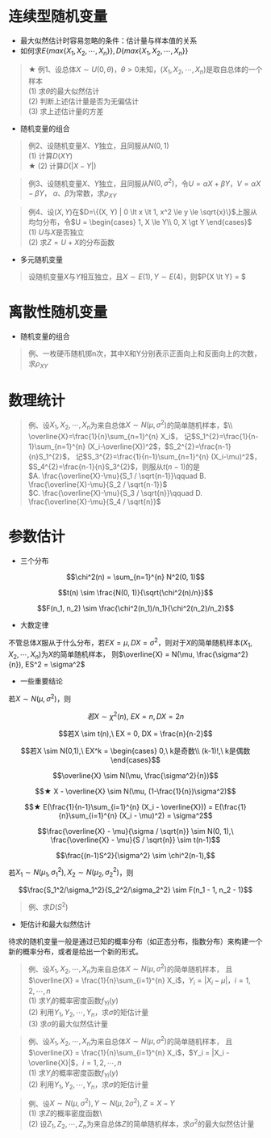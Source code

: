 <script type="text/x-mathjax-config">
  MathJax.Hub.Config({
    tex2jax: {
      inlineMath: [ ['$','$'], ["\(","\)"] ],
      processEscapes: true
    }
  });
</script>
<script type="text/javascript"
  src="https://cdn.mathjax.org/mathjax/latest/MathJax.js?config=TeX-AMS-MML_HTMLorMML">
</script>

# 连续型随机变量

+ 最大似然估计时容易忽略的条件：估计量与样本值的关系
+ 如何求$E\{max\{X_1, X_2, \cdots, X_n\}\}, D\{max\{X_1, X_2, \cdots, X_n\}\}$

> ★ 例$1$、设总体$X \sim U(0, \theta)$，$\theta \gt 0$未知，$(X_1, X_2, \cdots, X_n)$是取自总体的一个样本  
(1) 求$\theta$的最大似然估计  
(2) 判断上述估计量是否为无偏估计  
(3) 求上述估计量的方差

+ 随机变量的组合

> 例2、设随机变量$X$、$Y$独立，且同服从$N(0, 1)$  
> (1) 计算$D(XY)$  
> ★ (2) 计算$D(|X-Y|)$

> 例3、设随机变量$X$、$Y$独立，且同服从$N(0, \sigma^{2})$，令$U=\alpha X+\beta Y$，$V=\alpha X-\beta Y$，
> $\alpha$、$\beta$为常数，求$\rho_{XY}$

> 例4、设$(X, Y)$在$D=\{(X, Y) | 0 \lt x \lt 1, x^2 \le y \le \sqrt{x}\}$上服从均匀分布，令$U = \begin{cases}
1, X \le Y\\
0, X \gt Y
\end{cases}$  
(1) $U$与$X$是否独立  
(2) 求$Z=U+X$的分布函数

+ 多元随机变量

> 设随机变量$X$与$Y$相互独立，且$X \sim E(1), Y \sim E(4)$，则$P\{X \lt Y\} = $

# 离散性随机变量

+ 随机变量的组合

> 例、一枚硬币随机掷n次，其中X和Y分别表示正面向上和反面向上的次数，求$\rho_{XY}$

# 数理统计

> 例、设$X_1,X_2,\cdots,X_n$为来自总体$X \sim N(\mu, \sigma^2)$的简单随机样本，$\\ \overline{X}=\frac{1}{n}\sum_{n=1}^{n} X_i$，
> 记$S_1^{2}=\frac{1}{n-1}\sum_{n=1}^{n} (X_i-\overline{X})^2$，$S_2^{2}=\frac{n-1}{n}S_1^{2}$，
> 记$S_3^{2}=\frac{1}{n-1}\sum_{n=1}^{n} (X_i-\mu)^2$，$S_4^{2}=\frac{n-1}{n}S_3^{2}$，则服从$t(n-1)$的是  
> $A. \frac{\overline{X}-\mu}{S_1 / \sqrt{n-1}}\qquad B. \frac{\overline{X}-\mu}{S_2 / \sqrt{n-1}}$  
> $C. \frac{\overline{X}-\mu}{S_3 / \sqrt{n}}\qquad D. \frac{\overline{X}-\mu}{S_4 / \sqrt{n}}$
 
# 参数估计

+ 三个分布

$$\chi^2(n) = \sum_{n=1}^{n} N^2(0, 1)$$ 

$$t(n) \sim \frac{N(0, 1)}{\sqrt{\chi^2(n)/n}}$$

$$F(n_1, n_2) \sim \frac{\chi^2(n_1)/n_1}{\chi^2(n_2)/n_2}$$ 

+ 大数定律

不管总体$X$服从于什么分布，若$EX=\mu, DX=\sigma^2$，则对于$X$的简单随机样本$(X_1, X_2, \cdots, X_n)$为$X$的简单随机样本，
则$\overline{X} = N(\mu, \frac{\sigma^2}{n}), ES^2 = \sigma^2$

+ 一些重要结论

若$X \sim N(\mu, \sigma^2)$，则

$$若X \sim \chi^2(n),\ EX = n, DX = 2n$$

$$若X \sim t(n),\ EX = 0, DX = \frac{n}{n-2}$$ 

$$若X \sim N(0,1),\ EX^k = \begin{cases}
0,\ k是奇数\\
(k-1)!,\ k是偶数
\end{cases}$$ 

$$\overline{X} \sim N(\mu, \frac{\sigma^2}{n})$$

$$★ X - \overline{X} \sim N(\mu, (1-\frac{1}{n})\sigma^2)$$

$$★ E(\frac{1}{n-1}\sum_{i=1}^{n} (X_i - \overline{X})) = E(\frac{1}{n}\sum_{i=1}^{n} (X_i - \mu)^2) = \sigma^2$$ 

$$\frac{\overline{X} - \mu}{\sigma / \sqrt{n}} \sim N(0, 1),\ \frac{\overline{X} - \mu}{S / \sqrt{n}} \sim t(n-1)$$

$$\frac{(n-1)S^2}{\sigma^2} \sim \chi^2(n-1),$$ 

若$X_1 \sim N(\mu_1, \sigma_1^2), X_2 \sim N(\mu_2, \sigma_2^2)$，则

$$\frac{S_1^2/\sigma_1^2}{S_2^2/\sigma_2^2} \sim F(n_1 - 1, n_2 - 1)$$ 

> 例、求$D(S^2)$

+ 矩估计和最大似然估计

待求的随机变量一般是通过已知的概率分布（如正态分布，指数分布）来构建一个新的概率分布，或者是给出一个新的形式。

> 例、设$X_1,X_2,\cdots,X_n$为来自总体$X \sim N(\mu,\sigma^2)$的简单随机样本，
> 且$\overline{X} = \frac{1}{n}\sum_{i=1}^{n} X_i$，$Y_i = |X_i - \mu|$，$i=1,2,\cdots,n$  
(1) 求$Y_i$的概率密度函数$f_{Yi}(y)$  
(2) 利用$Y_1,Y_2,\cdots,Y_n$，求$\sigma$的矩估计量  
(3) 求$\sigma$的最大似然估计量 

> 例、设$X_1,X_2,\cdots,X_n$为来自总体$X \sim N(\mu,\sigma^2)$的简单随机样本，
> 且$\overline{X} = \frac{1}{n}\sum_{i=1}^{n} X_i$，$Y_i = |X_i - \overline{X}|$，$i=1,2,\cdots,n$  
(1) 求$Y_i$的概率密度函数$f_{Yi}(y)$  
(2) 利用$Y_1,Y_2,\cdots,Y_n$，求$\sigma$的矩估计量

> 例、设$X \sim N(\mu, \sigma^2), Y \sim N(\mu, 2\sigma^2), Z = X-Y$  
(1) 求$Z$的概率密度函数\\  
(2) 设$Z_1,Z_2,\cdots,Z_n$为来自总体$Z$的简单随机样本，求$\sigma^2$的最大似然估计量
